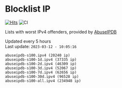 # Blocklist IP

[![Hits](https://hits.seeyoufarm.com/api/count/incr/badge.svg?url=https%3A%2F%2Fgithub.com%2Fborestad%2Fblocklist-ip%2F&count_bg=%2379C83D&title_bg=%23555555&icon=&icon_color=%23E7E7E7&title=hits&edge_flat=false)](https://hits.seeyoufarm.com)  ![CI](https://img.shields.io/github/workflow/status/borestad/blocklist-ip/CI?style=flat-square)

Lists with worst IPv4 offenders, provided by [AbuseIPDB](https://www.abuseipdb.com/)

<!-- FOOTER-PLACEHOLDER -->
Updated every 5 hours<br>
Last update: `2023-03-12 - 10:05:16`
```
abuseipdb-s100.ipv4 (20240 ip)
abuseipdb-s100-1d.ipv4 (37335 ip)
abuseipdb-s100-2d.ipv4 (46309 ip)
abuseipdb-s100-3d.ipv4 (52067 ip)
abuseipdb-s100-7d.ipv4 (62656 ip)
abuseipdb-s100-30d.ipv4 (96528 ip)
abuseipdb-s100-all.ipv4 (234948 ip)
```
